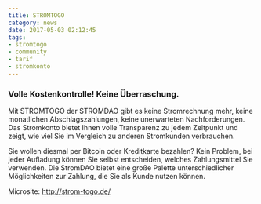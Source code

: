 ```yaml
---
title: STROMTOGO
category: news
date: 2017-05-03 02:12:45
tags:
- stromtogo
- community
- tarif
- stromkonto
---
```

### Volle Kostenkontrolle! Keine Überraschung.

Mit STROMTOGO der STROMDAO gibt es keine Stromrechnung mehr, keine monatlichen Abschlagszahlungen, keine unerwarteten Nachforderungen. Das Stromkonto bietet Ihnen volle Transparenz zu jedem Zeitpunkt und zeigt, wie viel Sie im Vergleich zu anderen Stromkunden verbrauchen.

Sie wollen diesmal per Bitcoin oder Kreditkarte bezahlen? Kein Problem, bei jeder Aufladung können Sie selbst entscheiden, welches Zahlungsmittel Sie verwenden. Die StromDAO bietet eine große Palette unterschiedlicher Möglichkeiten zur Zahlung, die Sie als Kunde nutzen können.

Microsite:
http://strom-togo.de/
